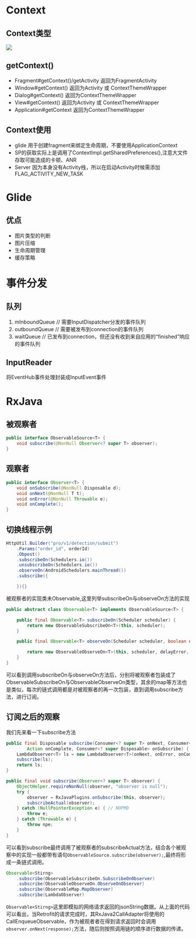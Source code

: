 # Context
## Context类型
<img src="‪Context.png"/></br>

## getContext()
* Fragment#getContext()/getActivity 返回为FragmentActivity
* Window#getContext() 返回为Activity 或 ContextThemeWrapper
* Dialog#getContext() 返回为ContextThemeWrapper
* View#getContext() 返回为Activity 或 ContextThemeWrapper
* Application#getContext 返回为ContextThemeWrapper
## Context使用
* glide 用于创建fragment来绑定生命周期，不要使用ApplicationContext
* SP的获取实际上是调用了ContextImpl.getSharedPreferences(),注意大文件存取可能造成的卡顿、ANR
* Server 因为本身没有Activity栈，所以在启动Activity时候需添加FLAG_ACTIVITY_NEW_TASK


# Glide
## 优点
* 图片类型的判断
* 图片压缩
* 生命周期管理
* 缓存策略

# 事件分发
## 队列
1. mInboundQueue // 需要InputDispatcher分发的事件队列
2. outboundQueue // 需要被发布到connection的事件队列
3. waitQueue // 已发布到connection，但还没有收到来自应用的“finished”响应的事件队列

## InputReader
将EventHub事件处理封装成InputEvent事件

# RxJava

## 被观察者
```Java
public interface ObservableSource<T> {
    void subscribe(@NonNull Observer<? super T> observer);
}
```
## 观察者
```Java
public interface Observer<T> {
    void onSubscribe(@NonNull Disposable d);
    void onNext(@NonNull T t);
    void onError(@NonNull Throwable e);
    void onComplete();
}
```
## 切换线程示例
```Java
HttpUtil.Builder("pro/v1/detection/submit")
    .Params("order_id", orderId)
    .Obpost()
    .subscribeOn(Schedulers.io())
    .unsubscribeOn(Schedulers.io())
    .observeOn(AndroidSchedulers.mainThread())
    .subscribe({

    }){}
```
被观察者的实现类未Observable,这里列举subscribeOn与observeOn方法的实现
```Java
public abstract class Observable<T> implements ObservableSource<T> {

    public final Observable<T> subscribeOn(Scheduler scheduler) {
        return new ObservableSubscribeOn<T>(this, scheduler);
    }

    public final Observable<T> observeOn(Scheduler scheduler, boolean delayError, int bufferSize) {

        return new ObservableObserveOn<T>(this, scheduler, delayError, bufferSize);
    }    
}
```
可以看到调用subscribeOn与observeOn方法后，分别将被观察者包装成了ObservableSubscribeOn与ObservableObserveOn类型，其余的map等方法也是类似，每次的链式调用都是对被观察者的再一次包装，直到调用subscribe方法，进行订阅。

## 订阅之后的观察
我们先来看一下subscribe方法
```Java
public final Disposable subscribe(Consumer<? super T> onNext, Consumer<? super Throwable> onError,
        Action onComplete, Consumer<? super Disposable> onSubscribe) {
    LambdaObserver<T> ls = new LambdaObserver<T>(onNext, onError, onComplete, onSubscribe);
    subscribe(ls);
    return ls;
}

public final void subscribe(Observer<? super T> observer) {
    ObjectHelper.requireNonNull(observer, "observer is null");
    try {
        observer = RxJavaPlugins.onSubscribe(this, observer);
        subscribeActual(observer);
    } catch (NullPointerException e) { // NOPMD
        throw e;
    } catch (Throwable e) {
        throw npe;
    }
}
```
可以看到subscribe最终调用了被观察者的subscribeActual方法，结合各个被观察中的实现一般都带有语句`ObservableSource.subscribe(observer);`,最终将形成一条链式调用。
```Java
Observable<Stirng>
    .subscribe(ObservableSubscribeOn.SubscribeOnObserver)
    .subscribe(ObservableObserveOn.ObserveOnObserver)
    .subscribe(ObservableMap.MapObserver)
    .subscribe(LambdaObserver)
```
`Observable<Stirng>`这里即模拟的网络请求返回的jsonString数据。从上面的代码可以看出，当Retrofit的请求完成时，其RxJava2CallAdapter将使用的CallEnqueueObservable，作为被观者者在得到请求返回时会调用`observer.onNext(response);`方法，随后则按照调用链的顺序进行数据的传递。